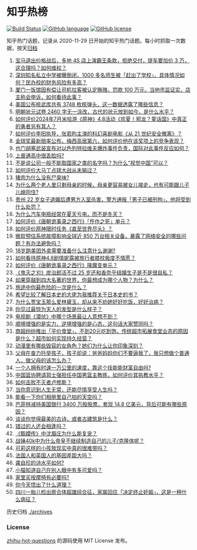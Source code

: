 # 知乎热榜
[![Build Status](https://github.com/ToWeLong/zhihu-hot-questions/workflows/CI/badge.svg)](https://github.com/ToWeLong/zhihu-hot-questions/actions)
[![GitHub language](https://img.shields.io/badge/language-golang-orange.svg)](https://golang.org/)
[![GitHub license](https://img.shields.io/github/license/ToWeLong/zhihu-hot-questions)](https://github.com/ToWeLong/zhihu-hot-questions/blob/main/LICENSE)

知乎热门话题，记录从 2020-11-29 日开始的知乎热门话题。每小时抓取一次数据，按天[归档](./archives)

<!-- BEGIN -->

1. [宝马退出价格战后，多地 4S 店上演霸王条款，拒绝交付，提车要加价 3 万，这合理吗？如何维权？](https://www.zhihu.com/question/662174353)
1. [深圳知名私立中学被曝倒闭，1000 多名师生被「赶出了学校」，具体情况如何？民办校的财务风险有多高？](https://www.zhihu.com/question/662130600)
1. [厦门一饭馆因有偿让司机拉客被认定贿赂，罚款 100 万元，当地市监证实，店主称会申诉，如何看待此事？](https://www.zhihu.com/question/661947982)
1. [美国公布核武库共有 3748 枚核弹头，这一数据透露了哪些信息？](https://www.zhihu.com/question/662170488)
1. [明朝状元试卷 2460 字无一涂改，古代的状元放到如今，是什么水平？](https://www.zhihu.com/question/658616126)
1. [如何评价2024年7月米哈游《原神》4.8活动《欢夏！邪龙？童话国》中真正的勇者另有其人？](https://www.zhihu.com/question/662178387)
1. [如何评价李阳执导，张若昀主演的科幻喜剧电影《从 21 世纪安全撤离》？](https://www.zhihu.com/question/662018198)
1. [金球奖最新赔率公布，梅西高居第六，如何评价他在该奖项上的竞争表现？](https://www.zhihu.com/question/661834112)
1. [也门胡塞武装宣布对以色列特拉维夫爆炸事件负责，国际对此事件反应如何？](https://www.zhihu.com/question/662017356)
1. [上普通高中很丢脸吗?](https://www.zhihu.com/question/662125972)
1. [不是说公司一般不能取国家之类的名字吗？为什么“视觉中国”可以？](https://www.zhihu.com/question/661702871)
1. [如何评价大马丁点球大战从未输过？](https://www.zhihu.com/question/653377399)
1. [猪肉为什么没有尸臭味?](https://www.zhihu.com/question/636869054)
1. [为什么两个老人里只剩母亲的时候，母亲更容易被女儿接走，也有可能跟儿子儿媳同住?](https://www.zhihu.com/question/659067448)
1. [贵州 22 岁女子退婚后遭男方入室杀害，警方通报「男子已被刑拘」，他将受到什么处罚？](https://www.zhihu.com/question/662167744)
1. [为什么汽车电瓶经常在夏天亏电，而不是冬天？](https://www.zhihu.com/question/661584515)
1. [如何评价《唐朝诡事录之西行》「仵作之死」单元？](https://www.zhihu.com/question/662039656)
1. [如何评价原神限时任务《直至世界尽头》？](https://www.zhihu.com/question/662179996)
1. [微软预估系统故障影响全球近 850 万台相关设备，暴露了网络安全的哪些问题？有办法避免吗？](https://www.zhihu.com/question/662166668)
1. [18岁跑美团外卖需要准备什么注意什么谢谢?](https://www.zhihu.com/question/659652628)
1. [如何看待原神4.8剧情妮露被旅行者膝枕极度不情愿？](https://www.zhihu.com/question/662179068)
1. [如何评价《唐朝诡事录之西行》降魔变单元？](https://www.zhihu.com/question/661971403)
1. [《鬼灭之刃》炭治郎活不过 25 岁还和香奈乎结婚生子是不是很自私？](https://www.zhihu.com/question/441946476)
1. [如果穿越到四大名著的世界，你最想成为哪个人物？为什么？](https://www.zhihu.com/question/661059918)
1. [旅途中你最危险的一次是什么？](https://www.zhihu.com/question/641121925)
1. [希望比较了解日本史的大佬为我推荐关于日本史的书？](https://www.zhihu.com/question/646904659)
1. [为什么贾宝玉那么爱林黛玉，却从来不劝她好好吃饭，好好治病？](https://www.zhihu.com/question/656068843)
1. [你见过最惊为天人的发型是什么样子？](https://www.zhihu.com/question/620513773)
1. [电视剧《潜伏》中哪个场景最让人意想不到？](https://www.zhihu.com/question/628890565)
1. [顺境增强的是实力，逆境增强的是心态，这句话大家赞同吗？](https://www.zhihu.com/question/661873002)
1. [商超纷纷推出「平价食堂」，不到20元吃到饱，传统超市拓展食堂业态的原因是什么？超市如何实现持久经营？](https://www.zhihu.com/question/662087850)
1. [动漫里有哪些毁容的女角色？她们为什么让你印象深刻？](https://www.zhihu.com/question/494223523)
1. [父母在奋力托举孩子，孩子却说：爸爸妈妈你们不要逼我了，我只想做个普通人，做父母的该怎么办？](https://www.zhihu.com/question/531834366)
1. [一个人拥有时速一万公里的速度，靠这个技能能财富自由吗?](https://www.zhihu.com/question/505137647)
1. [中国篮协聘请郭士强担任中国男篮主教练，如何评价其执教水平？](https://www.zhihu.com/question/662171178)
1. [如何击败不灭者卢修斯？](https://www.zhihu.com/question/661757466)
1. [当你意识到人生无常，还能尽情享受人生吗？](https://www.zhihu.com/question/367807220)
1. [能看一下你们相册里自己拍的天空吗？](https://www.zhihu.com/question/662096899)
1. [巴菲特减持美国银行 3400 万股股票，套现 14.8 亿美元，背后可能有哪些原因？](https://www.zhihu.com/question/662173020)
1. [谈谈你觉得最美的古诗，或者古建筑是什么？](https://www.zhihu.com/question/661926674)
1. [错过的人还会相逢吗？](https://www.zhihu.com/question/657050278)
1. [《甄嬛传》中沈眉庄为什么能复宠？](https://www.zhihu.com/question/568448140)
1. [战锤40k中为什么帝皇不继续制造自己的儿子/克隆体呢？](https://www.zhihu.com/question/415910261)
1. [可莉这样的小孩放现实中真的很难带吗？](https://www.zhihu.com/question/593223101)
1. [法国人和英国人的基因差距大吗？](https://www.zhihu.com/question/578904892)
1. [龚自珍的诗水平如何?](https://www.zhihu.com/question/657473953)
1. [小猫知道自己在别人眼中有多可爱吗？](https://www.zhihu.com/question/271875206)
1. [家里买按摩椅有必要吗?](https://www.zhihu.com/question/347657299)
1. [你今天悟出了什么道理？](https://www.zhihu.com/question/659177019)
1. [四川一胎儿检出嵌合体超雄综合征，家属回应「决定终止妊娠」，这是一种什么病征？](https://www.zhihu.com/question/662107256)

<!-- END -->

历史归档 [./archives](./archives)


### License
[zhihu-hot-questions](https://github.com/towelong/zhihu-hot-questions) 的源码使用 MIT License 发布。